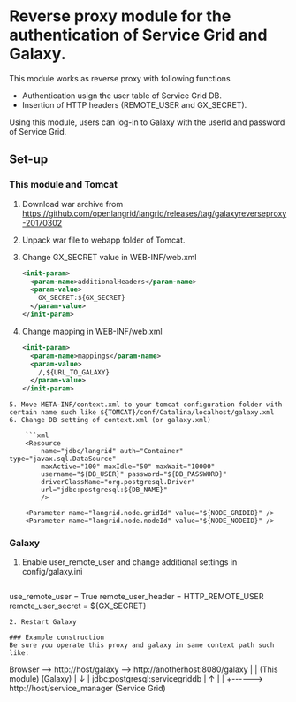 # Reverse proxy module for the authentication of Service Grid and Galaxy.

This module works as reverse proxy with following functions
* Authentication usign the user table of Service Grid DB.
* Insertion of HTTP headers (REMOTE_USER and GX_SECRET).

Using this module, users can log-in to Galaxy with the userId and password of Service Grid.

## Set-up

### This module and Tomcat
1. Download war archive from https://github.com/openlangrid/langrid/releases/tag/galaxyreverseproxy-20170302
1. Unpack war file to webapp folder of Tomcat.
1. Change GX_SECRET value in WEB-INF/web.xml

    ```xml
    <init-param>
      <param-name>additionalHeaders</param-name>
      <param-value>
        GX_SECRET:${GX_SECRET}
      </param-value>
    </init-param>
    ```
4. Change mapping in WEB-INF/web.xml

    ```xml
    <init-param>
      <param-name>mappings</param-name>
      <param-value>
        /,${URL_TO_GALAXY}
      </param-value>
    </init-param>
```
5. Move META-INF/context.xml to your tomcat configuration folder with certain name such like ${TOMCAT}/conf/Catalina/localhost/galaxy.xml
6. Change DB setting of context.xml (or galaxy.xml)

    ```xml
    <Resource
        name="jdbc/langrid" auth="Container" type="javax.sql.DataSource"
        maxActive="100" maxIdle="50" maxWait="10000"
        username="${DB_USER}" password="${DB_PASSWORD}"
        driverClassName="org.postgresql.Driver"
        url="jdbc:postgresql:${DB_NAME}"
        />

	<Parameter name="langrid.node.gridId" value="${NODE_GRIDID}" />
	<Parameter name="langrid.node.nodeId" value="${NODE_NODEID}" />
```

### Galaxy
1. Enable user_remote_user and change additional settings in config/galaxy.ini

    ```
use_remote_user = True
remote_user_header = HTTP_REMOTE_USER
remote_user_secret = ${GX_SECRET}
```
2. Restart Galaxy

### Example construction
Be sure you operate this proxy and galaxy in same context path such like:
```
Browser --> http://host/galaxy --> http://anotherhost:8080/galaxy
   |           | (This module)            (Galaxy)
   |           ↓
   |        jdbc:postgresql:servicegriddb
   |           ↑
   |           |
   +------> http://host/service_manager
                (Service Grid)
```
